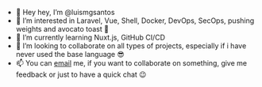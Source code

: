 - 👋 Hey hey, I’m @luismgsantos
- 👀 I’m interested in Laravel, Vue, Shell, Docker, DevOps, SecOps, pushing weights and avocato toast 🍞
- 🌱 I’m currently learning Nuxt.js, GitHub CI/CD
- 💞️ I’m looking to collaborate on all types of projects, especially if i have never used the base language 😎
- 📫 You can [email](mailto:luismgspro@gmail.com) me, if you want to collaborate on something, give me feedback or just to have a quick chat 😉

<!---
luismgsantos/luismgsantos is a ✨ special ✨ repository because its `README.md` (this file) appears on your GitHub profile.
You can click the Preview link to take a look at your changes.
--->
